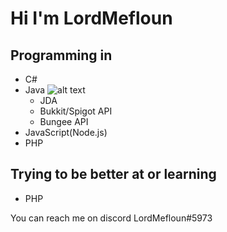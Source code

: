 # Hi I'm LordMefloun
## Programming in
- C#
- Java ![alt text](https://img.icons8.com/color/48/000000/java-coffee-cup-logo--v2.png "Java")
  - JDA
  - Bukkit/Spigot API
  - Bungee API
- JavaScript(Node.js)
- PHP

## Trying to be better at or learning
- PHP

You can reach me on discord LordMefloun#5973